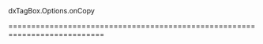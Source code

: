 <!--id-->dxTagBox.Options.onCopy<!--/id-->
<!--merge--><!--/merge-->
<!--hidden--><!--/hidden-->
===========================================================================
